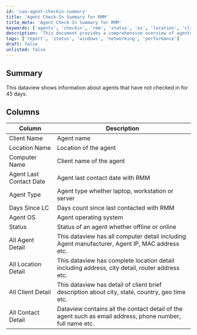 ```yaml
---
id: 'cwa-agent-checkin-summary'
title: 'Agent Check-In Summary for RMM'
title_meta: 'Agent Check-In Summary for RMM'
keywords: ['agents', 'checkin', 'rmm', 'status', 'os', 'location', 'client', 'contact']
description: 'This document provides a comprehensive overview of agents that have not checked in for 45 days, detailing their status, operating system, and various attributes related to their location and client information.'
tags: ['report', 'status', 'windows', 'networking', 'performance']
draft: false
unlisted: false
---
```

## Summary

This dataview shows information about agents that have not checked in for 45 days.

## Columns

| Column                   | Description                                                                                     |
|-------------------------|-------------------------------------------------------------------------------------------------|
| Client Name             | Agent name                                                                                      |
| Location Name           | Location of the agent                                                                           |
| Computer Name           | Client name of the agent                                                                        |
| Agent Last Contact Date  | Agent last contact date with RMM                                                                |
| Agent Type              | Agent type whether laptop, workstation or server                                               |
| Days Since LC          | Days count since last contacted with RMM                                                       |
| Agent OS                | Agent operating system                                                                          |
| Status                  | Status of an agent whether offline or online                                                   |
| All Agent Detail        | This dataview has all computer detail including Agent manufacturer, Agent IP, MAC address etc. |
| All Location Detail     | This dataview has complete location detail including address, city detail, router address etc. |
| All Client Detail       | This dataview has detail of client brief description about city, state, country, geo time etc. |
| All Contact Detail      | Dataview contains all the contact detail of the agent such as email address, phone number, full name etc. |



